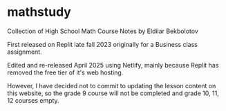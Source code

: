 # mathstudy

Collection of High School Math Course Notes by Eldiiar Bekbolotov

First released on Replit late fall 2023 originally for a Business class assignment.

Edited and re-released April 2025 using Netlify, mainly because Replit has removed the free tier of it's web hosting.

However, I have decided not to commit to updating the lesson content on this website, so the grade 9 course will not be completed and grade 10, 11, 12 courses empty.

